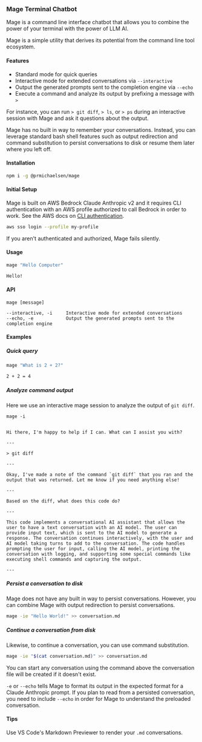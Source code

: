 ### Mage Terminal Chatbot

Mage is a command line interface chatbot that allows you to combine the power of your
terminal with the power of LLM AI.

Mage is a simple utility that derives its potential from the command line tool ecosystem.

#### Features

- Standard mode for quick queries
- Interactive mode for extended conversations via `--interactive`
- Output the generated prompts sent to the completion engine via `--echo`
- Execute a command and analyze its output by prefixing a message with `>`

For instance, you can run `> git diff`, `> ls`, or `> ps` during an interactive session with Mage
and ask it questions about the output.

Mage has no built in way to remember your conversations. Instead, you can leverage
standard bash shell features such as output redirection and command substitution to persist conversations
to disk or resume them later where you left off.

#### Installation

```sh
npm i -g @prmichaelsen/mage
```

#### Initial Setup

Mage is built on AWS Bedrock Claude Anthropic v2 and it requires CLI authentication with an AWS profile
authorized to call Bedrock in order to work. See the AWS docs on [CLI authentication](https://docs.aws.amazon.com/signin/latest/userguide/command-line-sign-in.html).

```sh
aws sso login --profile my-profile
```

If you aren't authenticated and authorized, Mage fails silently.

#### Usage

```sh
mage "Hello Computer"

Hello!
```

#### API

```
mage [message]

--interactive, -i     Interactive mode for extended conversations
--echo, -e            Output the generated prompts sent to the completion engine
```

#### Examples

##### Quick query

```sh
mage "What is 2 + 2?"

2 + 2 = 4
```

##### Analyze command output

Here we use an interactive mage session to analyze the output of `git diff`.

```
mage -i


Hi there, I'm happy to help if I can. What can I assist you with?

---

> git diff

---

Okay, I've made a note of the command `git diff` that you ran and the output that was returned. Let me know if you need anything else!

---

Based on the diff, what does this code do?

---

This code implements a conversational AI assistant that allows the user to have a text conversation with an AI model. The user can provide input text, which is sent to the AI model to generate a response. The conversation continues interactively, with the user and AI model taking turns to add to the conversation. The code handles prompting the user for input, calling the AI model, printing the conversation with logging, and supporting some special commands like executing shell commands and capturing the output.

---

```

##### Persist a conversation to disk

Mage does not have any built in way to persist conversations. However, you can combine Mage
with output redirection to persist conversations.

```sh
mage -ie "Hello World!" >> conversation.md
```

##### Continue a conversation from disk

Likewise, to continue a conversation, you can use command substitution.

```sh
mage -ie "$(cat conversation.md)" >> conversation.md
```

You can start any conversation using the command above the conversation file
will be created if it doesn't exist.

`-e` or `--echo` tells Mage to format its output in the expected format for a Claude
Anthropic prompt. If you plan to read from a persisted conversation, you need
to include `--echo` in order for Mage to understand the preloaded conversation.

#### Tips

Use VS Code's Markdown Previewer to render your `.md` conversations.
